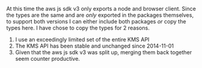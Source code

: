 At this time the aws js sdk v3 only exports a node and browser client.
Since the types are the same and are _only_ exported in the packages
themselves, to support both versions I can either include both
packages _or_ copy the types here.  I have chose to copy the types
for 2 reasons.

1. I use an exceedingly limited set of the entire KMS API
1. The KMS API has been stable and unchanged since 2014-11-01
1. Given that the aws js sdk v3 was split up, merging them back together seem counter productive.
